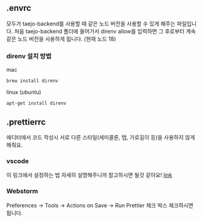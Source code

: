 ## .envrc

모두가 taejo-backend를 사용할 때 같은 노드 버전을 사용할 수 있게 해주는 파일입니다.
처음 taejo-backend 폴더에 들어가서 direnv allow를 입력하면 그 후로부터 계속 같은 노드 버전을 사용하게 됩니다. (현재 노드 18)

### direnv 설치 방법

mac

```
brew install direnv
```

linux (ubuntu)

```
apt-get install direnv
```

## .prettierrc

에디터에서 코드 작성시 서로 다른 스타일(세미콜론, 탭, 가로길이 등)을 사용하지 않게 해줘요.

### vscode

이 링크에서 설정하는 법 자세히 설명해주니까 참고하시면 될것 같아요! [link](https://inpa.tistory.com/entry/VS-Code-%E2%8F%B1%EF%B8%8F-%ED%95%9C%EB%B0%A9-%EC%BD%94%EB%93%9C-%ED%8F%AC%EB%A7%B7%ED%84%B0-Prettier-%EB%8F%84%EA%B5%AC-%EC%84%A4%EC%A0%95)

### Webstorm

Preferences -> Tools -> Actions on Save -> Run Prettier 체크 박스 체크하시면됩니다.
